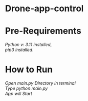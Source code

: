 # Drone-app-control

# Pre-Requirements
*Python v: 3.11 installed*, <br>
*pip3 installed*. <br>

# How to Run 

*Open main.py Directory in terminal* <br>
*Type python main.py* <br>
*App will Start* <br>
